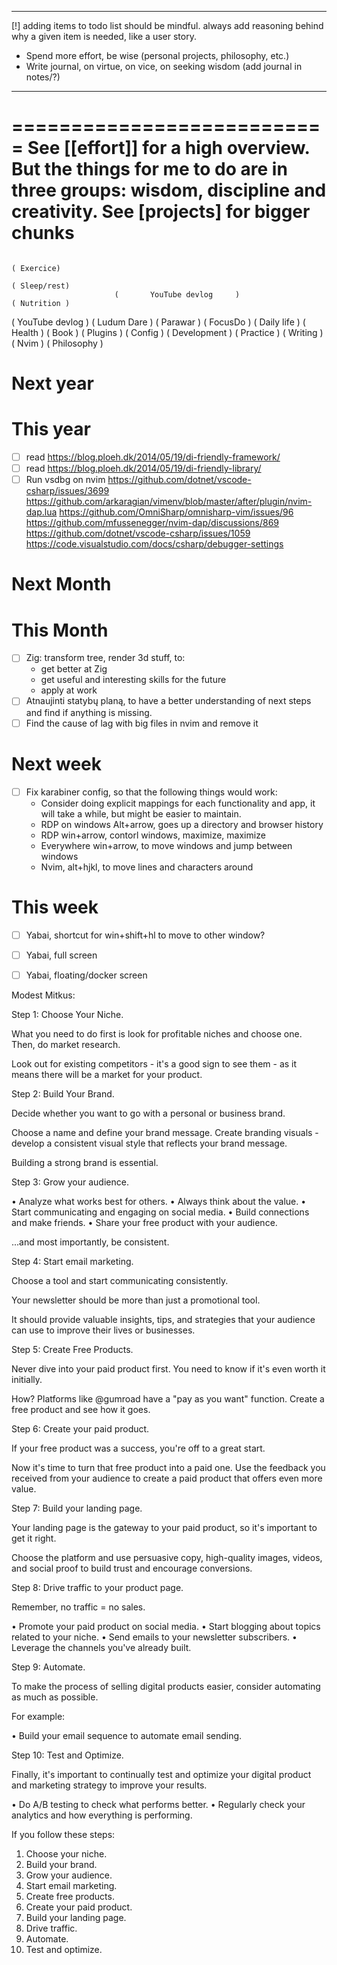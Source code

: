 ***
[!] adding items to todo list should be mindful. always add reasoning behind why a given item is needed, like a user story.

- Spend more effort, be wise (personal projects, philosophy, etc.)
- Write journal, on virtue, on vice, on seeking wisdom (add journal in notes/?)
***

===========================
See [[effort]] for a high overview.
But the things for me to do are in three groups: wisdom, discipline and creativity.
See [projects] for bigger chunks  
========================== 


                                                                                   ( Exercice)
                                                                                   ( Sleep/rest)
                           (       YouTube devlog     )                            ( Nutrition )
(     YouTube devlog     ) ( Ludum Dare ) (  Parawar  ) ( FocusDo ) ( Daily life ) ( Health    ) (    Book     )
(  Plugins  ) (  Config  ) (       Development             ) (          Practice               ) (   Writing   )
(                      Nvim                                ) (                 Philosophy                   )









# Next year

# This year
- [ ] read https://blog.ploeh.dk/2014/05/19/di-friendly-framework/
- [ ] read https://blog.ploeh.dk/2014/05/19/di-friendly-library/
- [ ] Run vsdbg on nvim
	https://github.com/dotnet/vscode-csharp/issues/3699
	https://github.com/arkaragian/vimenv/blob/master/after/plugin/nvim-dap.lua
	https://github.com/OmniSharp/omnisharp-vim/issues/96
	https://github.com/mfussenegger/nvim-dap/discussions/869
	https://github.com/dotnet/vscode-csharp/issues/1059
	https://code.visualstudio.com/docs/csharp/debugger-settings

# Next Month

# This Month
- [ ] Zig: transform tree, render 3d stuff, to:
	- get better at Zig
	- get useful and interesting skills for the future
	- apply at work
- [ ] Atnaujinti statybų planą, to have a better understanding of next steps and find if anything is missing.
- [ ] Find the cause of lag with big files in nvim and remove it

# Next week
- [ ] Fix karabiner config, so that the following things would work:
	- Consider doing explicit mappings for each functionality and app, it will take a while, but might be easier to maintain.
	- RDP on windows Alt+arrow, goes up a directory and browser history
	- RDP win+arrow, contorl windows, maximize, maximize
	- Everywhere win+arrow, to move windows and jump between windows
	- Nvim, alt+hjkl, to move lines and characters around

# This week
- [ ] Yabai, shortcut for win+shift+hl to move to other window?
- [ ] Yabai, full screen
- [ ] Yabai, floating/docker screen



Modest Mitkus:

Step 1: Choose Your Niche.

What you need to do first is look for profitable niches and choose one. Then, do market research.

Look out for existing competitors - it's a good sign to see them - as it means there will be a market for your product.


Step 2: Build Your Brand.

Decide whether you want to go with a personal or business brand.

Choose a name and define your brand message. Create branding visuals - develop a consistent visual style that reflects your brand message.

Building a strong brand is essential.


Step 3: Grow your audience.

• Analyze what works best for others.
• Always think about the value.
• Start communicating and engaging on social media.
• Build connections and make friends.
• Share your free product with your audience.

...and most importantly, be consistent.


Step 4: Start email marketing.

Choose a tool and start communicating consistently.

Your newsletter should be more than just a promotional tool.

It should provide valuable insights, tips, and strategies that your audience can use to improve their lives or businesses.


Step 5: Create Free Products.

Never dive into your paid product first. You need to know if it's even worth it initially.

How? Platforms like @gumroad have a "pay as you want" function. Create a free product and see how it goes.


Step 6: Create your paid product.

If your free product was a success, you're off to a great start.

Now it's time to turn that free product into a paid one. Use the feedback you received from your audience to create a paid product that offers even more value.


Step 7: Build your landing page.

Your landing page is the gateway to your paid product, so it's important to get it right.

Choose the platform and use persuasive copy, high-quality images, videos, and social proof to build trust and encourage conversions.


Step 8: Drive traffic to your product page.

Remember, no traffic = no sales.

• Promote your paid product on social media.
• Start blogging about topics related to your niche.
• Send emails to your newsletter subscribers.
• Leverage the channels you've already built.


Step 9: Automate.

To make the process of selling digital products easier, consider automating as much as possible.

For example:

• Build your email sequence to automate email sending.


Step 10: Test and Optimize.

Finally, it's important to continually test and optimize your digital product and marketing strategy to improve your results.

• Do A/B testing to check what performs better.
• Regularly check your analytics and how everything is performing.


If you follow these steps:

1. Choose your niche.
2. Build your brand.
3. Grow your audience.
4. Start email marketing.
5. Create free products.
6. Create your paid product.
7. Build your landing page.
8. Drive traffic.
9. Automate.
10. Test and optimize.
